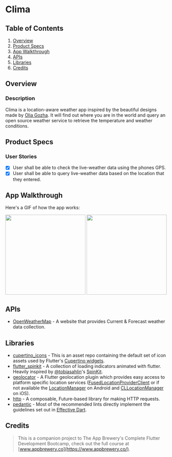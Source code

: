 # Clima

## Table of Contents
1. [Overview](#Overview)
2. [Product Specs](#Product-Specs)
3. [App Walkthrough](#App-Walkthrough)
4. [APIs](#APIs)
5. [Libraries](#Libraries)
6. [Credits](#Credits)

## Overview
### Description

Clima is a location-aware weather app inspired by the beautiful designs made by [Olia Gozha](https://dribbble.com/shots/4663154-). It will find out where you are in the world and query an open source weather service to retrieve the temperature and weather conditions.

## Product Specs
### User Stories

- [x] User shall be able to check the live-weather data using the phones GPS.
- [x] User shall be able to query live-weather data based on the location that they entered.

## App Walkthrough

Here's a GIF of how the app works:

<img src="https://raw.githubusercontent.com/py415/app-resources/master/flutter/ios/flutter-ios-clima.gif" width="250" />

<img src="https://raw.githubusercontent.com/py415/app-resources/master/flutter/android/flutter-android-clima.gif" width="250" />

## APIs

- [OpenWeatherMap](https://openweathermap.org/api) - A website that provides Current & Forecast weather data collection.

## Libraries

- [cupertino_icons](https://github.com/flutter/cupertino_icons) - This is an asset repo containing the default set of icon assets used by Flutter's [Cupertino widgets](https://github.com/flutter/flutter/tree/master/packages/flutter/lib/src/cupertino).
- [flutter_spinkit](https://github.com/jogboms/flutter_spinkit) - A collection of loading indicators animated with flutter. Heavily inspired by [@tobiasahlin](https://github.com/tobiasahlin)'s [SpinKit](https://github.com/tobiasahlin/SpinKit).
- [geolocator](https://github.com/Baseflow/flutter-geolocator) - A Flutter geolocation plugin which provides easy access to platform specific location services ([FusedLocationProviderClient](https://developers.google.com/android/reference/com/google/android/gms/location/FusedLocationProviderClient) or if not available the [LocationManager](https://developer.android.com/reference/android/location/LocationManager) on Android and [CLLocationManager](https://developer.apple.com/documentation/corelocation/cllocationmanager) on iOS).
- [http](https://github.com/dart-lang/http) - A composable, Future-based library for making HTTP requests.
- [pedantic](https://github.com/dart-lang/pedantic) - Most of the recommended lints directly implement the guidelines set out in [Effective Dart](https://dart.dev/guides/language/effective-dart).

## Credits

>This is a companion project to The App Brewery's Complete Flutter Development Bootcamp, check out the full course at [www.appbrewery.co](https://www.appbrewery.co/).
